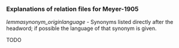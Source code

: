 ### Explanations of relation files for Meyer-1905

*lemmasynonym_originlanguage* - Synonyms listed directly after the headword; if possible the language of that synonym is given.

TODO
